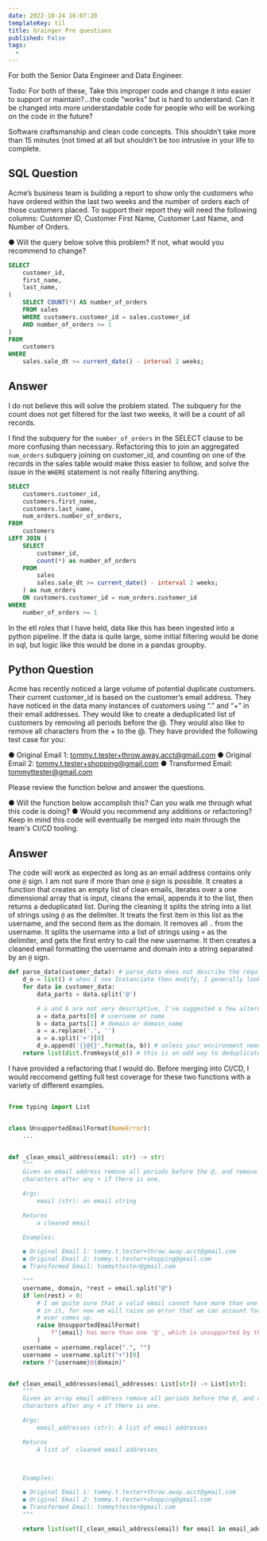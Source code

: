 ```yaml
---
date: 2022-10-24 16:07:20
templateKey: til
title: Grainger Pre questions
published: False
tags:
  -
---
```


For both the Senior Data Engineer and Data Engineer.

Todo: For both of these, Take this improper code and change it into easier to
support or maintain?...the code “works” but is hard to understand. Can it be
changed into more understandable code for people who will be working on the
code in the future?

Software craftsmanship and clean code concepts. This shouldn’t take more than
15 minutes (not timed at all but shouldn’t be too intrusive in your life to
complete.

## SQL Question

Acme’s business team is building a report to show only the customers who have
ordered within the last two weeks and the number of orders each of those
customers placed. To support their report they will need the following columns:
Customer ID, Customer First Name, Customer Last Name, and Number of Orders.

● Will the query below solve this problem? If not, what would you recommend to change?

```sql
SELECT
    customer_id,
    first_name,
    last_name,
(
    SELECT COUNT(*) AS number_of_orders
    FROM sales
    WHERE customers.customer_id = sales.customer_id
    AND number_of_orders >= 1
)
FROM
    customers
WHERE
    sales.sale_dt >= current_date() - interval 2 weeks;
```

## Answer

I do not believe this will solve the problem stated. The subquery for the
count does not get filtered for the last two weeks, it will be a count of all
records.

I find the subquery for the `number_of_orders` in the SELECT clause to be more
confusing than necessary. Refactoring this to join an aggregated `num_orders`
subquery joining on customer_id, and counting on one of the records in the
sales table would make thiss easier to follow, and solve the issue in the
`WHERE` statement is not really filtering anything.

```sql
SELECT
    customers.customer_id,
    customers.first_name,
    customers.last_name,
    num_orders.number_of_orders,
FROM
    customers
LEFT JOIN (
    SELECT
        customer_id,
        count(*) as number_of_orders
    FROM
        sales
        sales.sale_dt >= current_date() - interval 2 weeks;
    ) as num_orders
    ON customers.customer_id = num_orders.customer_id
WHERE
    number_of_orders >= 1
```

In the etl roles that I have held, data like this has been ingested into a
python pipeline. If the data is quite large, some initial filtering would be
done in sql, but logic like this would be done in a pandas groupby.

## Python Question

Acme has recently noticed a large volume of potential duplicate customers. Their current
customer_id is based on the customer’s email address. They have noticed in the data many
instances of customers using “.” and “+” in their email addresses. They would like to create a
deduplicated list of customers by removing all periods before the @. They would also like to
remove all characters from the + to the @. They have provided the following test case for you:

● Original Email 1: <tommy.t.tester+throw.away.acct@gmail.com>
● Original Email 2: <tommy.t.tester+shopping@gmail.com>
● Transformed Email: <tommyttester@gmail.com>

Please review the function below and answer the questions.

● Will the function below accomplish this? Can you walk me through what this code is
doing?
● Would you recommend any additions or refactoring? Keep in mind this code will
eventually be merged into main through the team's CI/CD tooling.

## Answer

The code will work as expected as long as an email address contains only one
`@` sign. I am not sure if more than one `@` sign is possible. It creates a
function that creates an empty list of clean emails, iterates over a one
dimensional array that is input, cleans the email, appends it to the list, then
returns a deduplicated list. During the cleaning it splits the string into a
list of strings using `@` as the delimiter. It treats the first item in this
list as the username, and the second item as the domain. It removes all `.`
from the username. It splits the username into a list of strings using `+` as
the delimiter, and gets the first entry to call the new username. It then
creates a cleaned email formatting the username and domain into a string
separated by an `@` sign.

```python
def parse_data(customer_data): # parse_data does not describe the requirement very well, customer_data is "ok", but still not great
    d_o = list() # when I see Instanciate then modify, I generally look for a way to refactor into a list comprehension
    for data in customer_data:
        data_parts = data.split('@')

        # a and b are not very descriptive, I've suggested a few alternatives
        a = data_parts[0] # username or name
        b = data_parts[1] # domain or domain_name
        a = a.replace('.', '')
        a = a.split('+')[0]
        d_o.append('{}@{}'.format(a, b)) # unless your environment needs to support python < 3.6 you should be using f-strings over format strings
    return list(dict.fromkeys(d_o)) # this is an odd way to deduplicate a list, I generally see the use of sets instead of dict keys
```

I have provided a refactoring that I would do. Before merging into CI/CD, I
would reccomend getting full test coverage for these two functions with a
variety of different examples.

```python

from typing import List


class UnsupportedEmailFormat(NameError):
    ...


def _clean_email_address(email: str) -> str:
    """
    Given an email address remove all periods before the @, and remove all
    characters after any + if there is one.

    Args:
        email (str): an email string

    Returns
        a cleaned email

    Examples:

    ● Original Email 1: tommy.t.tester+throw.away.acct@gmail.com
    ● Original Email 2: tommy.t.tester+shopping@gmail.com
    ● Transformed Email: tommyttester@gmail.com

    """
    username, domain, *rest = email.split("@")
    if len(rest) > 0:
        # I am quite sure that a valid email cannot have more than one @ sign
        # in it, for now we will raise an error that we can account for if this
        # ever comes up.
        raise UnsupportedEmailFormat(
            f"{email} has more than one '@', which is unsupported by this project"
        )
    username = username.replace(".", "")
    username = username.split("+")[0]
    return f"{username}@{domain}"


def clean_email_addresses(email_addresses: List[str]) -> List[str]:
    """
    Given an array email address remove all periods before the @, and remove all
    characters after any + if there is one.

    Args:
        email_addresses (str): A list of email addresses

    Returns
        A list of  cleaned email addresses



    Examples:

    ● Original Email 1: tommy.t.tester+throw.away.acct@gmail.com
    ● Original Email 2: tommy.t.tester+shopping@gmail.com
    ● Transformed Email: tommyttester@gmail.com
    """

    return list(set([_clean_email_address(email) for email in email_addresses]))
```
